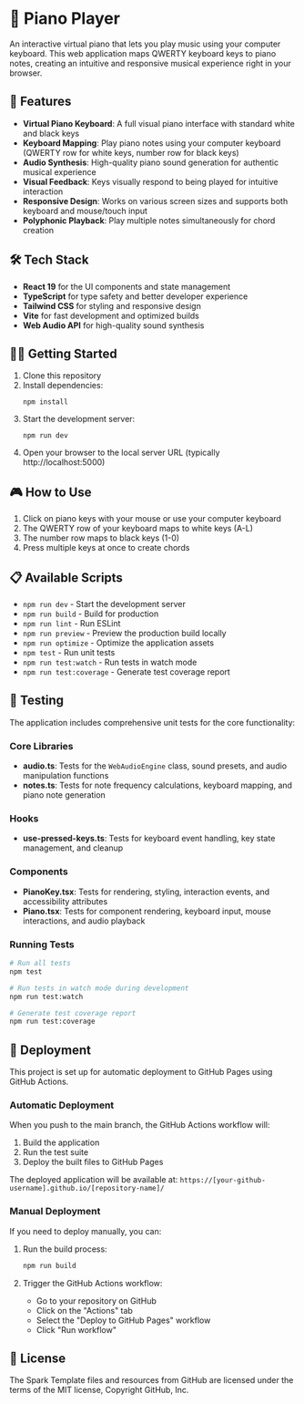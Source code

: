 # 🎹 Piano Player

An interactive virtual piano that lets you play music using your computer keyboard. This web application maps QWERTY keyboard keys to piano notes, creating an intuitive and responsive musical experience right in your browser.

## 🚀 Features

- **Virtual Piano Keyboard**: A full visual piano interface with standard white and black keys
- **Keyboard Mapping**: Play piano notes using your computer keyboard (QWERTY row for white keys, number row for black keys)
- **Audio Synthesis**: High-quality piano sound generation for authentic musical experience
- **Visual Feedback**: Keys visually respond to being played for intuitive interaction
- **Responsive Design**: Works on various screen sizes and supports both keyboard and mouse/touch input
- **Polyphonic Playback**: Play multiple notes simultaneously for chord creation

## 🛠️ Tech Stack

- **React 19** for the UI components and state management
- **TypeScript** for type safety and better developer experience
- **Tailwind CSS** for styling and responsive design
- **Vite** for fast development and optimized builds
- **Web Audio API** for high-quality sound synthesis

## 🧑‍💻 Getting Started

1. Clone this repository
2. Install dependencies:
   ```
   npm install
   ```
3. Start the development server:
   ```
   npm run dev
   ```
4. Open your browser to the local server URL (typically http://localhost:5000)

## 🎮 How to Use

1. Click on piano keys with your mouse or use your computer keyboard
2. The QWERTY row of your keyboard maps to white keys (A-L)
3. The number row maps to black keys (1-0)
4. Press multiple keys at once to create chords

## 📋 Available Scripts

- `npm run dev` - Start the development server
- `npm run build` - Build for production
- `npm run lint` - Run ESLint
- `npm run preview` - Preview the production build locally
- `npm run optimize` - Optimize the application assets
- `npm test` - Run unit tests
- `npm run test:watch` - Run tests in watch mode
- `npm run test:coverage` - Generate test coverage report

## 🧪 Testing

The application includes comprehensive unit tests for the core functionality:

### Core Libraries
- **audio.ts**: Tests for the `WebAudioEngine` class, sound presets, and audio manipulation functions
- **notes.ts**: Tests for note frequency calculations, keyboard mapping, and piano note generation

### Hooks
- **use-pressed-keys.ts**: Tests for keyboard event handling, key state management, and cleanup

### Components
- **PianoKey.tsx**: Tests for rendering, styling, interaction events, and accessibility attributes
- **Piano.tsx**: Tests for component rendering, keyboard input, mouse interactions, and audio playback

### Running Tests

```bash
# Run all tests
npm test

# Run tests in watch mode during development
npm run test:watch

# Generate test coverage report
npm run test:coverage
```

## 🚀 Deployment

This project is set up for automatic deployment to GitHub Pages using GitHub Actions.

### Automatic Deployment

When you push to the main branch, the GitHub Actions workflow will:

1. Build the application
2. Run the test suite
3. Deploy the built files to GitHub Pages

The deployed application will be available at: `https://[your-github-username].github.io/[repository-name]/`

### Manual Deployment

If you need to deploy manually, you can:

1. Run the build process:
   ```bash
   npm run build
   ```

2. Trigger the GitHub Actions workflow:
   - Go to your repository on GitHub
   - Click on the "Actions" tab
   - Select the "Deploy to GitHub Pages" workflow
   - Click "Run workflow"

## 📄 License

The Spark Template files and resources from GitHub are licensed under the terms of the MIT license, Copyright GitHub, Inc.


